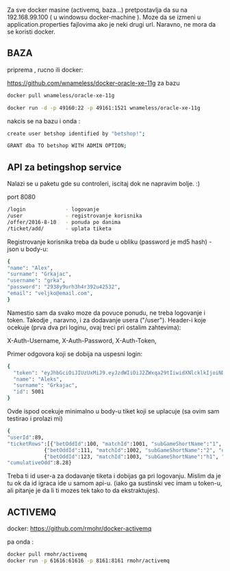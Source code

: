 Za sve docker masine (activemq, baza...) pretpostavlja da su na 192.168.99.100  ( u windowsu docker-machine ). Moze da se izmeni u application.properties fajlovima ako je neki drugi url. Naravno, ne mora da se koristi docker.

BAZA
---

 priprema , rucno ili docker:

https://github.com/wnameless/docker-oracle-xe-11g   za bazu

```bash
docker pull wnameless/oracle-xe-11g
```

```bash
docker run -d -p 49160:22 -p 49161:1521 wnameless/oracle-xe-11g
```

nakcis se na bazu i onda :

```bash
create user betshop identified by "betshop!";

GRANT dba TO betshop WITH ADMIN OPTION;
```

API za betingshop service 
---

 Nalazi se u paketu gde su controleri, iscitaj dok ne napravim bolje. :)
 
 port 8080

```bash
/login             - logovanje
/user              - registrovanje korisnika
/offer/2016-8-10   - ponuda po danima
/ticket/add/       - uplata tiketa
```   

Registrovanje korisnika treba da bude u obliku (password je md5 hash) - json u body-u:

```bash 
{
"name": "Alex",
"surname": "Grkajac",
"username": "grka",
"password": "2938y9urh3h4r392u42532",
"email": "veljko@email.com",
}
```

Namestio sam da svako moze da povuce ponudu, ne treba logovanje i token. Takodje , naravno, i za dodavanje usera ("/user").
Header-i koje ocekuje (prva dva pri loginu, ovaj treci pri ostalim zahtevima):

X-Auth-Username,
X-Auth-Password,
X-Auth-Token,

Primer odgovora koji se dobija na uspesni login:
```bash
{
  "token": "eyJhbGciOiJIUzUxMiJ9.eyJzdWIiOiJ2ZWxqa29tIiwidXNlcklkIjoiNDcifQ.HMfgonEY3hRBMHgvjHOKpxrfMFgo1v2gRvLRvrUJMHiiu-gtzcBkqS9jAa_GGKtWdQ8v_99qZIQwX3MnD3chkg",
  "name": "Aleks",
  "surname": "Grkajac",
  "id": 5001
}

```

Ovde ispod ocekuje minimalno u body-u tiket koji se uplacuje (sa ovim sam testirao i prolazi mi)

```bash
{
"userId":89,
"ticketRows":[{"betOddId":100, "matchId":1001, "subGameShortName":"1", "odd":1.5},
            {"betOddId":111, "matchId":1002, "subGameShortName":"2", "odd":2.4},
            {"betOddId":123, "matchId":1003, "subGameShortName":"h1", "odd":2.3}],
"cumulativeOdd":8.28}
``` 

Treba ti id user-a za dodavanje tiketa i dobijas ga pri logovanju. Mislim da je tu ok da id igraca ide u samom api-u. (iako ga sustinski vec imam u token-u, ali pitanje je da li ti mozes tek tako to da ekstraktujes).


ACTIVEMQ
---
docker:
https://github.com/rmohr/docker-activemq


pa onda :
```bash
docker pull rmohr/activemq
docker run -p 61616:61616 -p 8161:8161 rmohr/activemq
```
